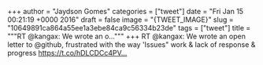 
+++
author = "Jaydson Gomes"
categories = ["tweet"]
date = "Fri Jan 15 00:21:19 +0000 2016"
draft = false
image = "{TWEET_IMAGE}"
slug = "10649891ca864a55ee1a3ebe84ca9c56334b23de"
tags = ["tweet"]
title = """RT @kangax: We wrote an o..."""
+++
RT @kangax: We wrote an open letter to @github, frustrated with the way 'Issues" work &amp; lack of response &amp; progress https://t.co/hDLCDCc4PV…
